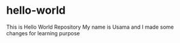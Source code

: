 # hello-world
This is Hello World Repository
My name is Usama and I made some 
changes for learning purpose
